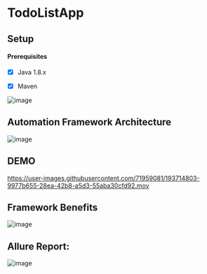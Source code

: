 # TodoListApp


## Setup

#### Prerequisites

- [X] Java 1.8.x

- [X] Maven

![image](https://user-images.githubusercontent.com/71959081/193706707-c3d2dacb-cc74-43d7-b868-236cce2e776c.png)

## Automation Framework Architecture
![image](https://user-images.githubusercontent.com/71959081/193706602-f9fea910-d248-4570-aab2-09f2e141a35e.png)

## DEMO




https://user-images.githubusercontent.com/71959081/193714803-9977b655-28ea-42b8-a5d3-55aba30cfd92.mov






## Framework Benefits
![image](https://user-images.githubusercontent.com/71959081/193706803-6f63dddd-96e5-421d-b5a4-67a4f15b41ee.png)





## Allure Report:
![image](https://user-images.githubusercontent.com/71959081/193697527-cc1da805-ceb5-430d-85b0-589767114f39.png)




